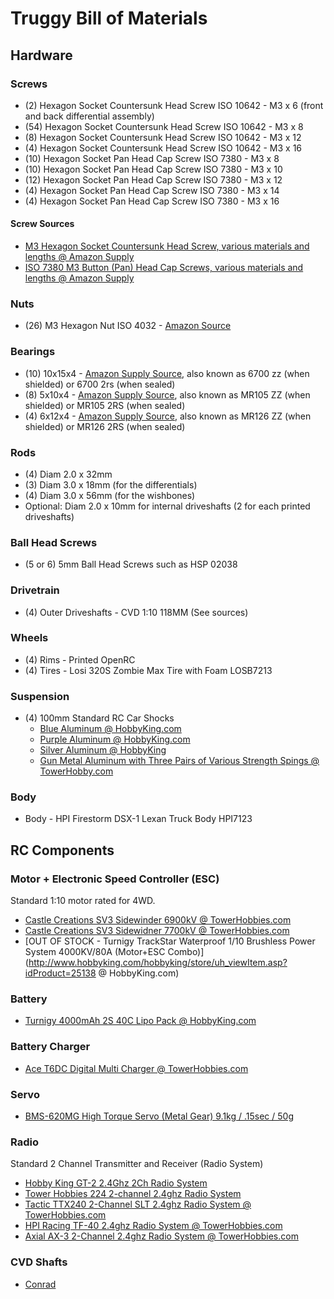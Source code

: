# Truggy Bill of Materials

## Hardware

### Screws
 * (2) Hexagon Socket Countersunk Head Screw ISO 10642 - M3 x 6 (front and back differential assembly)
 * (54) Hexagon Socket Countersunk Head Screw ISO 10642 - M3 x 8 
 * (8) Hexagon Socket Countersunk Head Screw ISO 10642 - M3 x 12
 * (4) Hexagon Socket Countersunk Head Screw ISO 10642 - M3 x 16
 * (10) Hexagon Socket Pan Head Cap Screw ISO 7380 - M3 x 8
 * (10) Hexagon Socket Pan Head Cap Screw ISO 7380 - M3 x 10
 * (12) Hexagon Socket Pan Head Cap Screw ISO 7380 - M3 x 12
 * (4) Hexagon Socket Pan Head Cap Screw ISO 7380 - M3 x 14
 * (4) Hexagon Socket Pan Head Cap Screw ISO 7380 - M3 x 16
 
#### Screw Sources

 * [M3 Hexagon Socket Countersunk Head Screw, various materials and lengths @ Amazon Supply](http://www.amazonsupply.com/s?page=1&size=20&ref_=sp_s_field-feature_two_browse-bin_2292860011&uah=field-feature_eleven_browse-bin%3A3622111011%2Cfield-feature_five_browse-bin%3A3177279011%2Cfield-thread_size%3Am3-0.5%2Cn%3A383599011%7C16403521%7C16410531&uap_r_field-feature_two_browse-bin=%21%212292860011&x=0&y=208)
 * [ISO 7380 M3 Button (Pan) Head Cap Screws, various materials and lengths @ Amazon Supply](http://www.amazonsupply.com/s?page=1&size=20&ref_=sp_s_M3-0.5&uah=field-feature_eleven_browse-bin%3A3622111011%2Cfield-specification_met%3Aiso+7380%7Cso+7380%2Cfield-feature_five_browse-bin%3A3177279011%2Cfield-feature_two_browse-bin%3A2292862011%2Cn%3A383599011%7C16403521%7C16410531&uap_r_field-thread_size=%21%21M3-0.5&x=0&y=1215)
 
###  Nuts

 * (26) M3 Hexagon Nut ISO 4032 - [Amazon Source](http://www.amazon.com/dp/B000FN0CP0/ref=biss_dp_t_asn)
 
### Bearings
 * (10) 10x15x4 - [Amazon Supply Source](http://www.amazonsupply.com/s/ref=sp_search?guess=true&Action=submit&keywords=10x15x4+bearing), also known as 6700 zz (when shielded) or 6700 2rs (when sealed)
 * (8) 5x10x4 - [Amazon Supply Source](http://www.amazonsupply.com/s/ref=sp_search?guess=true&Action=submit&keywords=5x10x4+bearing), also known as MR105 ZZ (when shielded) or MR105 2RS (when sealed)
 * (4) 6x12x4 - [Amazon Supply Source](http://www.amazonsupply.com/s/ref=sp_search?guess=true&Action=submit&keywords=6x12x4+bearing), also known as MR126 ZZ (when shielded) or MR126 2RS (when sealed)

### Rods
 * (4) Diam 2.0 x 32mm
 * (3) Diam 3.0 x 18mm (for the differentials)
 * (4) Diam 3.0 x 56mm (for the wishbones)
 * Optional: Diam 2.0 x 10mm for internal driveshafts (2 for each printed driveshafts)

### Ball Head Screws
 * (5 or 6) 5mm Ball Head Screws such as HSP 02038
 
### Drivetrain
 * (4) Outer Driveshafts - CVD 1:10 118MM (See sources)
 
### Wheels
 * (4) Rims - Printed OpenRC
 * (4) Tires - Losi 320S Zombie Max Tire with Foam LOSB7213
 
### Suspension
 * (4) 100mm Standard RC Car Shocks
 	* [Blue Aluminum @ HobbyKing.com](http://www.hobbyking.com/hobbyking/store/__22499___1_10_Model_Car_100mm_Adjustable_Aluminum_Shock_Absorber_2pc_Blue_.html)
 	* [Purple Aluminum @ HobbyKing.com](http://www.hobbyking.com/hobbyking/store/__26276__1_10_Car_100mm_Aluminum_Shock_Absorber_Purple_2pcs_bag_.html)
 	* [Silver Aluminum @ HobbyKing](http://www.hobbyking.com/hobbyking/store/__22500__1_10_Model_Car_100mm_Adjustable_Aluminum_Shock_Absorber_2pc_.html)
 	* [Gun Metal Aluminum with Three Pairs of Various Strength Spings @ TowerHobby.com](http://www3.towerhobbies.com/cgi-bin/wti0001p?&I=LXDCTM&P=7)
 
###  Body
 * Body - HPI Firestorm DSX-1 Lexan Truck Body HPI7123
 
## RC Components

### Motor + Electronic Speed Controller (ESC)
Standard 1:10  motor rated for 4WD.

 * [Castle Creations SV3 Sidewinder 6900kV @ TowerHobbies.com](http://www3.towerhobbies.com/cgi-bin/wti0001p?&I=LXDAVR&P=7)
 * [Castle Creations SV3 Sidewidner 7700kV @ TowerHobbies.com](http://www3.towerhobbies.com/cgi-bin/wti0001p?&I=LXDAVS&P=7)
 * [OUT OF STOCK - Turnigy TrackStar Waterproof 1/10 Brushless Power System 4000KV/80A (Motor+ESC Combo)](http://www.hobbyking.com/hobbyking/store/uh_viewItem.asp?idProduct=25138 @ HobbyKing.com)

### Battery

 * [Turnigy 4000mAh 2S 40C Lipo Pack @ HobbyKing.com](http://www.hobbyking.com/hobbyking/store/RC_PRODUCT_SEARCH.asp?strSearch=Turnigy+4000mAh+2S+40C)

### Battery Charger

 * [Ace T6DC Digital Multi Charger @ TowerHobbies.com](http://www3.towerhobbies.com/cgi-bin/wti0001p?&I=LXBFDR&P=7)

### Servo

 * [BMS-620MG High Torque Servo (Metal Gear) 9.1kg / .15sec / 50g](http://www.hobbyking.com/hobbyking/store/RC_PRODUCT_SEARCH.asp?strSearch=BMS-620MG)

### Radio

Standard 2 Channel Transmitter and Receiver (Radio System)

 * [Hobby King GT-2 2.4Ghz 2Ch Radio System](http://www.hobbyking.com/hobbyking/store/RC_PRODUCT_SEARCH.asp?strSearch=Hobby+King+GT-2+2.4Ghz+2Ch)
 * [Tower Hobbies 224 2-channel 2.4ghz Radio System](http://www3.towerhobbies.com/cgi-bin/wti0001p?&I=LXWPW0&P=7)
 * [Tactic TTX240 2-Channel SLT 2.4ghz Radio System @ TowerHobbies.com](http://www3.towerhobbies.com/cgi-bin/wti0001p?&I=LXWRP3&P=7)
 * [HPI Racing TF-40 2.4ghz Radio System @ TowerHobbies.com](http://www3.towerhobbies.com/cgi-bin/wti0001p?&I=LXCEHR&P=7)
 * [Axial AX-3 2-Channel 2.4ghz Radio System @ TowerHobbies.com](http://www3.towerhobbies.com/cgi-bin/wti0001p?&I=LXBMCM&P=7)
 
### CVD Shafts
 * [Conrad](http://www.conrad.com/ce/en/product/231121/)

